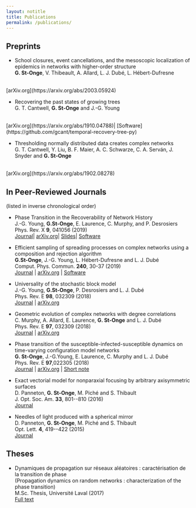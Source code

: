 ```yaml
---
layout: notitle
title: Publications
permalink: /publications/
---
```



## Preprints

* <span class="pub-title">School closures, event cancellations, and the mesoscopic localization of epidemics in networks with higher-order structure</span><br>
**G. St-Onge**, V. Thibeault, A. Allard, L. J. Dubé, L. Hébert-Dufresne
<br>
[arXiv.org](https://arxiv.org/abs/2003.05924)


* <span class="pub-title">Recovering the past states of growing trees</span><br>
G. T. Cantwell, **G. St-Onge** and J.-G. Young
<br>
[arXiv.org](https://arxiv.org/abs/1910.04788)|
[Software](https://github.com/gcant/temporal-recovery-tree-py)

* <span class="pub-title">Thresholding normally distributed data creates complex networks</span><br>
G. T. Cantwell, Y. Liu, B. F. Maier, A. C. Schwarze, C. A. Serván, J. Snyder and **G. St-Onge**
<br>
[arXiv.org](https://arxiv.org/abs/1902.08278)



## In Peer-Reviewed Journals

<p>(listed in inverse chronological order)</p>

* <span class="pub-title">Phase Transition in the Recoverability of Network History</span><br>
J.-G. Young, **G.St-Onge**, E. Laurence, C. Murphy, and P. Desrosiers<br>
Phys. Rev. X **9**, 041056 (2019) <br>
[Journal](https://doi.org/10.1103/PhysRevX.9.041056)|
[arXiv.org](https://arxiv.org/abs/1803.09191)|
[Slides](https://speakerdeck.com/jgyou/network-archaeology-phase-transition-in-the-recoverability-of-network-history)|
[Software](https://github.com/jg-you/network-archaeology)

* <span class="pub-title">Efficient sampling of spreading processes on complex networks using a 
composition and rejection algorithm </span><br>
**G.St-Onge**, J.-G. Young, L. Hébert-Dufresne and L. J. Dubé <br>
Comput. Phys. Commun. **240**, 30-37 (2019) <br>
[Journal](https://doi.org/10.1016/j.cpc.2019.02.008) |
[arXiv.org](http://arxiv.org/abs/1808.05859) |
[Software](https://github.com/gstonge/spreading_CR)


* <span class="pub-title">Universality of the stochastic block model</span><br>
J.-G. Young, **G.St-Onge**, P. Desrosiers and L. J. Dubé<br>
Phys. Rev. E **98**, 032309 (2018) <br>
[Journal](https://doi.org/10.1103/PhysRevE.98.032309) |
[arXiv.org](http://arxiv.org/abs/1806.04214)

* <span class="pub-title">Geometric evolution of complex networks with degree correlations </span><br>
C. Murphy, A. Allard, E. Laurence, **G. St-Onge** and L. J. Dubé <br>
Phys. Rev. E **97**, 032309 (2018) <br>
[Journal](https://doi.org/10.1103/PhysRevE.97.032309) |
[arXiv.org](https://arxiv.org/abs/1710.01600)

* <span class="pub-title">Phase transition of the susceptible-infected-susceptible dynamics on
time-varying configuration model networks</span><br> 
**G. St-Onge**, J.-G.Young, E. Laurence, C. Murphy and L. J. Dubé<br> 
Phys. Rev. E **97**,022305 (2018)<br> 
[Journal](https://doi.org/10.1103/PhysRevE.97.022305) |
[arXiv.org](https://arxiv.org/abs/1709.09257) |
[Short note](https://arxiv.org/abs/1701.01740)

* <span class="pub-title">Exact vectorial model for nonparaxial focusing by arbitrary axisymmetric
  surfaces </span><br>
D. Panneton, **G. St-Onge**, M. Piché and S. Thibault <br>
J. Opt. Soc. Am. **33**, 801--810 (2016) <br>
[Journal](https://doi.org/10.1364/JOSAA.33.000801)

* <span class="pub-title">Needles of light produced with a spherical mirror </span><br>
D. Panneton, **G. St-Onge**, M. Piché and S. Thibault <br>
Opt. Lett. **4**, 419--422 (2015) <br>
[Journal](https://doi.org/10.1364/OL.40.000419)


## Theses

* Dynamiques de propagation sur réseaux aléatoires : caractérisation de la 
transition de phase <br> 
(Propagation dynamics on random networks : characterization of the phase
transition)<br>
M.Sc. Thesis, Université Laval (2017)<br>
[Full text](https://www.dynamica.phy.ulaval.ca/fileadmin/theses/St-Onge17_master.pdf)

